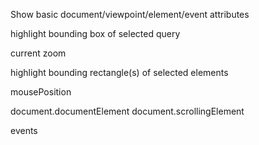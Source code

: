 Show basic document/viewpoint/element/event attributes

highlight bounding box of selected query

current zoom

highlight bounding rectangle(s) of selected elements

mousePosition

document.documentElement
document.scrollingElement

events

